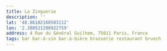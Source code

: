 ```yaml
---
title: La Zinguerie
description: ''
lat: '48.86102168503112'
lon: '2.380521208922759'
address: 4 Rue du Général Guilhem, 75011 Paris, France
tags: bar bar-à-vin bar-à-bière brasserie restaurant brunch
---
```

